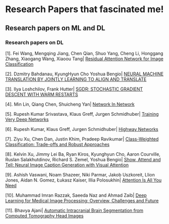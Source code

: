 # Research Papers that fascinated me!
## Research papers on ML and DL

### Research papers on DL

[1]. Fei Wang, Mengqing Jiang, Chen Qian, Shuo Yang, Cheng Li, Honggang Zhang, Xiaogang Wang, Xiaoou Tang| [Residual Attention Network for Image Classification](https://arxiv.org/pdf/1704.06904.pdf)

[2]. Dzmitry Bahdanau, KyungHyun Cho Yoshua Bengio| [NEURAL MACHINE TRANSLATION BY JOINTLY LEARNING TO ALIGN AND TRANSLATE](https://arxiv.org/pdf/1409.0473.pdf)

[3]. Ilya Loshchilov, Frank Hutter| [SGDR: STOCHASTIC GRADIENT DESCENT WITH WARM RESTARTS](https://arxiv.org/pdf/1608.03983.pdf)

[4]. Min Lin, Qiang Chen, Shuicheng Yan| [Network In Network](https://arxiv.org/pdf/1312.4400.pdf)

[5]. Rupesh Kumar Srivastava, Klaus Greff, Jurgen Schmidhuber| [Training Very Deep Networks](https://arxiv.org/pdf/1507.06228.pdf)

[6]. Rupesh Kumar, Klaus Greff, Jurgen Schmidhuber| [Highway Networks](https://arxiv.org/pdf/1505.00387.pdf)

[7]. Ziyu Xu, Chen Dan, Justin Khim, Pradeep Ravikumar| [Class-Weighted Classification: Trade-offs and Robust Approaches](https://arxiv.org/pdf/2005.12914.pdf)

[8]. Kelvin Xu, Jimmy Lei Ba, Ryan Kiros, Kyunghyun Cho, Aaron Courville, Ruslan Salakhutdinov, Richard S. Zemel, Yoshua Bengio|
 [Show, Attend and Tell: Neural Image Caption Generation with Visual Attention](https://arxiv.org/pdf/1502.03044.pdf)

[9]. Ashish Vaswani, Noam Shazeer, Niki Parmar, Jakob Uszkoreit, Llion Jones, Aidan N. Gomez, Łukasz Kaiser, Illia Polosukhin| [Attention Is All You Need](https://arxiv.org/pdf/1706.03762.pdf)

[10]. Muhammad Imran Razzak, Saeeda Naz and Ahmad Zaib| [Deep Learning for Medical Image Processing: Overview, Challenges and Future](https://arxiv.org/ftp/arxiv/papers/1704/1704.06825.pdf)

[11]. Bhavya Ajani| [Automatic Intracranial Brain Segmentation from Computed Tomography Head Images](https://arxiv.org/ftp/arxiv/papers/1906/1906.09726.pdf)
